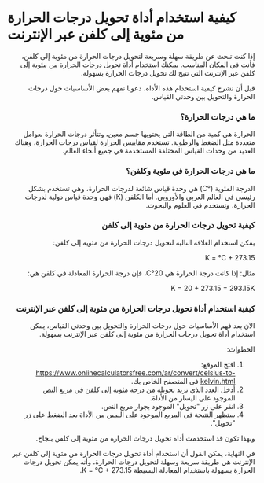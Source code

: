 كيفية استخدام أداة تحويل درجات الحرارة من مئوية إلى كلفن عبر الإنترنت
=====================================================================

<div dir="rtl"> إذا كنت تبحث عن طريقة سهلة وسريعة لتحويل درجات الحرارة من مئوية إلى كلفن، فأنت في المكان المناسب. يمكنك استخدام أداة تحويل درجات الحرارة من مئوية إلى كلفن عبر الإنترنت التي تتيح لك تحويل درجات الحرارة بسهولة.

 قبل أن نشرح كيفية استخدام هذه الأداة، دعونا نفهم بعض الأساسيات حول درجات الحرارة والتحويل بين وحدتي القياس.

###  ما هي درجات الحرارة؟ 

 الحرارة هي كمية من الطاقة التي يحتويها جسم معين، وتتأثر درجات الحرارة بعوامل متعددة مثل الضغط والرطوبة. تستخدم مقاييس الحرارة لقياس درجات الحرارة، وهناك العديد من وحدات القياس المختلفة المستخدمة في جميع أنحاء العالم.

###  ما هي درجات الحرارة في مئوية وكلفن؟ 

 الدرجة المئوية (°C) هي وحدة قياس شائعة لدرجات الحرارة، وهي تستخدم بشكل رئيسي في العالم العربي والأوروبي. أما الكلفن (K) فهي وحدة قياس دولية لدرجات الحرارة، وتستخدم في العلوم والبحوث.

###  كيفية تحويل درجات الحرارة من مئوية إلى كلفن 

 يمكن استخدام العلاقة التالية لتحويل درجات الحرارة من مئوية إلى كلفن:

 K = °C + 273.15

 مثال: إذا كانت درجة الحرارة هي 20°C، فإن درجة الحرارة المعادلة في كلفن هي:

 K = 20 + 273.15 = 293.15K

###  كيفية استخدام أداة تحويل درجات الحرارة من مئوية إلى كلفن عبر الإنترنت 

 الآن بعد فهم الأساسيات حول درجات الحرارة والتحويل بين وحدتي القياس، يمكن استخدام أداة تحويل درجات الحرارة من مئوية إلى كلفن عبر الإنترنت بسهولة.

 الخطوات:

1. افتح الموقع: <https://www.onlinecalculatorsfree.com/ar/convert/celsius-to-kelvin.html> في المتصفح الخاص بك.
2. أدخل العدد الذي تريد تحويله من درجة مئوية إلى كلفن في مربع النص الموجود على اليسار من الأداة.
3. انقر على زر "تحويل" الموجود بجوار مربع النص.
4. ستظهر النتيجة في المربع الموجود على اليمين من الأداة بعد الضغط على زر "تحويل".

 وبهذا تكون قد استخدمت أداة تحويل درجات الحرارة من مئوية إلى كلفن بنجاح.

 في النهاية، يمكن القول أن استخدام أداة تحويل درجات الحرارة من مئوية إلى كلفن عبر الإنترنت هي طريقة سريعة وسهلة لتحويل درجات الحرارة، وأنه يمكن تحويل درجات الحرارة بسهولة باستخدام المعادلة البسيطة K = °C + 273.15.

</div>